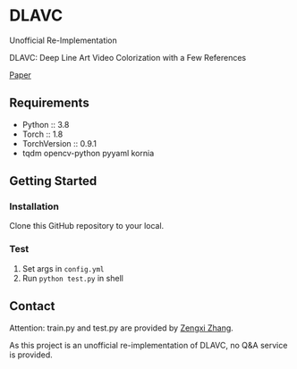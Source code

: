 # DLAVC

Unofficial Re-Implementation

DLAVC: Deep Line Art Video Colorization with a Few References

[Paper](https://arxiv.org/abs/2003.10685)



## Requirements

* Python :: 3.8
* Torch :: 1.8
* TorchVersion :: 0.9.1
* tqdm opencv-python pyyaml kornia

## Getting Started

### Installation

Clone this GitHub repository to your local.

### Test

1. Set args in `config.yml`
2. Run `python test.py` in shell

## Contact

Attention: train.py and test.py are provided by [Zengxi Zhang](mailto:zengxizhang@mail.dlut.edu.cn).

As this project is an unofficial re-implementation of DLAVC, no Q&A service is provided.
